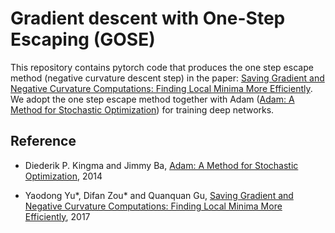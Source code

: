 # Gradient descent with One-Step Escaping (GOSE)

This repository contains pytorch code that produces the one step escape method (negative curvature descent step) in the paper: [Saving Gradient and Negative Curvature Computations: Finding Local Minima More Efficiently](https://arxiv.org/abs/1712.03950). We adopt the one step escape method together with Adam ([Adam: A Method for Stochastic Optimization](https://arxiv.org/abs/1412.6980)) for training deep networks.

## Reference
*  Diederik P. Kingma and Jimmy Ba, [Adam: A Method for Stochastic Optimization](https://arxiv.org/abs/1412.6980), 2014

*  Yaodong Yu*, Difan Zou* and Quanquan Gu, [Saving Gradient and Negative Curvature Computations: Finding Local Minima More Efficiently](https://arxiv.org/abs/1712.03950), 2017

